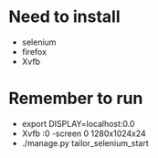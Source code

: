 Need to install 
=====

* selenium
* firefox
* Xvfb

Remember to run
=====

* export DISPLAY=localhost:0.0
* Xvfb :0 -screen 0 1280x1024x24
* ./manage.py tailor_selenium_start